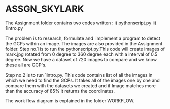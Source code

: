 # ASSGN_SKYLARK
The Assignment folder contains two codes written :
i) pythonscript.py
ii) 1intro.py

The problem is to research, formulate and  implement a program to detect the GCPs within an image. The images are also provided in the Assignment folder.
Step no.1 is to run the pythonscript.py.This code will create images of mark.jpg rotated from 0 degree to 360 degree each with a interval of 0.5 degree. Now we have a dataset of 720 images to compare and we know these all are GCP's.

Step no.2 is to run 1intro.py. This code contains list of all the images in which we  need to find the GCPs. It takes all of the images one by one and compare them with the datasets we created and if Image matches more than the accuracy of 85% it returns the coordinates.

The work flow diagram is explained in the folder WORKFLOW.




